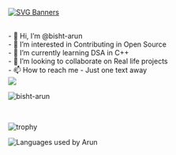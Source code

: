 [![SVG Banners](https://svg-banners.vercel.app/api?type=origin&text1=Hi👋%20This%20is%20ARUN%20SINGH&text2=Welcom%20to%20my%20GitHub&width=800&height=400)](https://github.com/Akshay090/svg-banners)

<br>
- 👋 Hi, I’m @bisht-arun
<br>
- 👀 I’m interested in Contributing in Open Source
<br>
- 🌱 I’m currently learning DSA in C++
<br>
- 💞️ I’m looking to collaborate on Real life projects
<br>
- 📫 How to reach me - Just one text away
<br>


<!--  # Hey <img src="https://github.com/TheDudeThatCode/TheDudeThatCode/blob/master/Assets/Hi.gif" width="29px">, I'm [Arun Singh!] -->

<!-- <h1 align="center">Hi 👋, I'm ARUN SINGH</h1> -->

<!-- <img  src="https://github-readme-stats.vercel.app/api/top-langs/?username=bisht-arun&layout=compact&theme=dark" /> -->

<img src="https://github-readme-stats.vercel.app/api?username=bisht-arun&show_icons=true&locale=en&theme=radical&hide_border=true">
<br>
<p align="left"> <img src="https://komarev.com/ghpvc/?username=bisht-arun&label=Profile%20views&color=0e75b6&style=flat" alt="bisht-arun" /> </p>
<br>

![trophy](https://github-profile-trophy.vercel.app/?username=bisht-arun)

![Languages used by Arun](https://github-readme-stats.vercel.app/api/top-langs/?username=bisht-arun&hide_border=true&langs_count=10&layout=compact)

<!-- ![Typing SVG](https://readme-typing-svg.herokuapp.com?font=Calibri&size=30&color=68F72F&duration=3000&center=true&width=446&lines=My+Name+is+Arun+Singh!) -->

<!-- ![Activity Graph](https://activity-graph.herokuapp.com/graph?username=bisht-arun&theme=react-dark) -->



<!---
bisht-arun/bisht-arun is a ✨ special ✨ repository because its `README.md` (this file) appears on your GitHub profile.
You can click the Preview link to take a look at your changes.
--->
